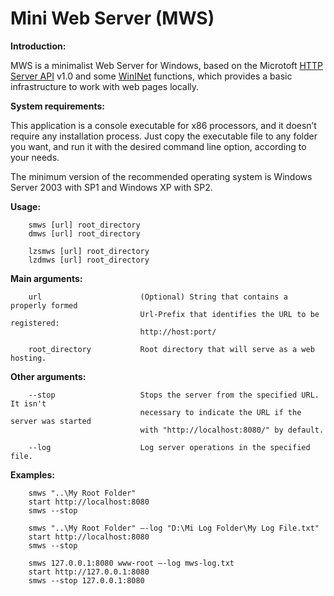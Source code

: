 # Mini Web Server (MWS)

**Introduction:**

MWS is a minimalist Web Server for Windows, based on the Microtoft [HTTP Server API](https://docs.microsoft.com/es-es/windows/win32/http/about-http-server-api) v1.0 and some [WinINet](https://docs.microsoft.com/es-es/windows/win32/wininet/about-wininet) functions, which provides a basic infrastructure to work with web pages locally.

**System requirements:** 

This application is a console executable for x86 processors, and it doesn’t require any installation process. Just copy the executable file to any folder you want, and run it with the desired command line option, according to your needs.

The minimum version of the recommended operating system is Windows Server 2003 with SP1 and Windows XP with SP2.

**Usage:**

        smws [url] root_directory
        dmws [url] root_directory

        lzsmws [url] root_directory
        lzdmws [url] root_directory
		
**Main arguments:**

        url                      (Optional) String that contains a properly formed
                                 Url-Prefix that identifies the URL to be registered:
                                 http://host:port/
								 
        root_directory           Root directory that will serve as a web hosting.

**Other arguments:**

        --stop                   Stops the server from the specified URL. It isn't
                                 necessary to indicate the URL if the server was started
                                 with "http://localhost:8080/" by default.
								 
        --log                    Log server operations in the specified file.
		
**Examples:**

        smws "..\My Root Folder"
        start http://localhost:8080
        smws --stop
		
        smws "..\My Root Folder" –-log "D:\Mi Log Folder\My Log File.txt"
        start http://localhost:8080
        smws --stop
		
        smws 127.0.0.1:8080 www-root –-log mws-log.txt
        start http://127.0.0.1:8080
        smws --stop 127.0.0.1:8080
		
